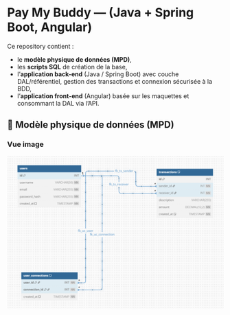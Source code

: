 # Pay My Buddy — (Java + Spring Boot, Angular)

Ce repository contient :
- le **modèle physique de données (MPD)**,
- les **scripts SQL** de création de la base,
- l’**application back-end** (Java / Spring Boot) avec couche DAL/référentiel, gestion des transactions et connexion sécurisée à la BDD,
- l’**application front-end** (Angular) basée sur les maquettes et consommant la DAL via l’API.

## 🧩 Modèle physique de données (MPD)

### Vue image
![MPD](docs/MPD.png)